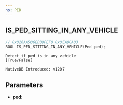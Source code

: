 ```yaml
---
ns: PED
---
```

## IS_PED_SITTING_IN_ANY_VEHICLE

```c
// 0x826AA586EDB9FEF8 0x0EA9CA03
BOOL IS_PED_SITTING_IN_ANY_VEHICLE(Ped ped);
```

```
Detect if ped is in any vehicle
[True/False]

NativeDB Introduced: v1207
```

## Parameters
* **ped**:
